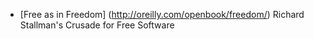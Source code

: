 * [Free as in Freedom] (http://oreilly.com/openbook/freedom/) Richard Stallman's Crusade for Free Software
